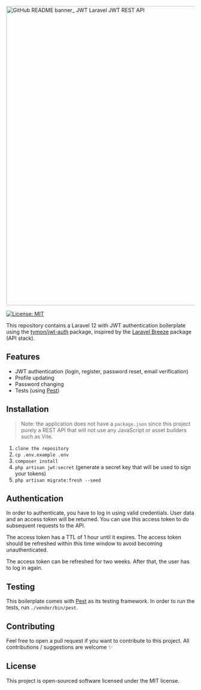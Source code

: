<img width="800" alt="GitHub README banner_ JWT Laravel JWT REST API" src="https://github.com/avocado-media/laravel-jwt-rest-api/assets/32078923/b802da74-2719-4e76-ab61-bf565cb38b69">


[![License: MIT](https://img.shields.io/badge/License-MIT-green.svg)](https://opensource.org/licenses/MIT)

This repository contains a Laravel 12 with JWT authentication boilerplate
using the [tymon/jwt-auth](https://github.com/tymondesigns/jwt-auth) package, inspired by
the [Laravel Breeze](https://github.com/laravel/breeze) package (API stack).

## Features

- JWT authentication (login, register, password reset, email verification)
- Profile updating
- Password changing
- Tests (using [Pest](https://pestphp.com/))

## Installation

> Note: the application does not have a `package.json` since this project purely a REST API that will not use any
> JavaScript or asset builders such as Vite.

1. `clone the repository`
2. `cp .env.example .env`
3. `composer install`
4. `php artisan jwt:secret` (generate a secret key that will be used to sign your tokens)
5. `php artisan migrate:fresh --seed`

## Authentication

In order to authenticate, you have to log in using valid credentials. User data and an access token will be returned.
You can use this access token to do subsequent requests to the API.

The access token has a TTL of 1 hour until it expires. The access token should be refreshed within this time window to
avoid becoming unauthenticated.

The access token can be refreshed for two weeks. After that, the user has to log in again.

## Testing

This boilerplate comes with [Pest](https://pestphp.com/) as its testing framework. In order to run the tests,
run `./vendor/bin/pest`.

## Contributing

Feel free to open a pull request if you want to contribute to this project. All contributions / suggestions are
welcome ✨

## License

This project is open-sourced software licensed under the MIT license.